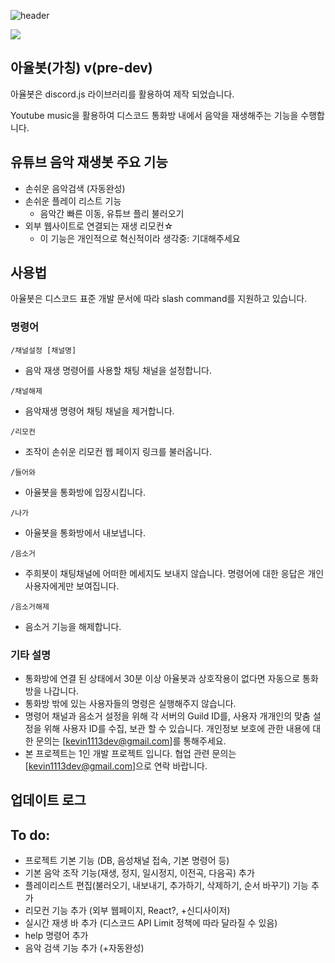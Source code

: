 ![header](https://capsule-render.vercel.app/api?type=waving&height=300&color=gradient&text=music-bot%20project&textBg=false)

<a href="https://hits.seeyoufarm.com"><img src="https://hits.seeyoufarm.com/api/count/incr/badge.svg?url=https%3A%2F%2Fgithub.com%2Fkevin1113-github%2Fmusic-bot&count_bg=%2379C83D&title_bg=%23555555&icon=&icon_color=%23E7E7E7&title=View&edge_flat=false"/></a>

## 아율봇(가칭) v(pre-dev)

아율봇은 discord.js 라이브러리를 활용하여 제작 되었습니다.

Youtube music을 활용하여 디스코드 통화방 내에서 음악을 재생해주는 기능을 수행합니다.

## 유튜브 음악 재생봇 주요 기능
- 손쉬운 음악검색 (자동완성)
- 손쉬운 플레이 리스트 기능
    - 음악간 빠른 이동, 유튜브 플리 불러오기
- 외부 웹사이트로 연결되는 재생 리모컨☆
    - 이 기능은 개인적으로 혁신적이라 생각중: 기대해주세요

## 사용법
<!--
### [서버에 아율봇 초대하기]()

위 링크를 통해 디스코드 서버에 아율봇을 추가 할 수 있습니다.
-->

아율봇은 디스코드 표준 개발 문서에 따라 slash command를 지원하고 있습니다.

### 명령어
```
/채널설정 [채널명]
```
- 음악 재생 명령어를 사용할 채팅 채널을 설정합니다.

```
/채널해제
```
- 음악재생 명령어 채팅 채널을 제거합니다.

```
/리모컨
```
- 조작이 손쉬운 리모컨 웹 페이지 링크를 불러옵니다.

```
/들어와
```
- 아율봇을 통화방에 입장시킵니다.

```
/나가
```
- 아율봇을 통화방에서 내보냅니다.

```
/음소거
```
- 주희봇이 채팅채널에 어떠한 메세지도 보내지 않습니다. 명령어에 대한 응답은 개인 사용자에게만 보여집니다.

```
/음소거해제
```
- 음소거 기능을 해제합니다.

### 기타 설명
- 통화방에 연결 된 상태에서 30분 이상 아율봇과 상호작용이 없다면 자동으로 통화방을 나갑니다.
- 통화방 밖에 있는 사용자들의 명령은 실행해주지 않습니다.
- 명령어 채널과 음소거 설정을 위해 각 서버의 Guild ID를, <!-- [] 설정이나 [] 설정과 같은 -->사용자 개개인의 맞춤 설정을 위해 사용자 ID를 수집, 보관 할 수 있습니다. 개인정보 보호에 관한 내용에 대한 문의는 [kevin1113dev@gmail.com]를 통해주세요.
- 본 프로젝트는 1인 개발 프로젝트 입니다. 협업 관련 문의는 [kevin1113dev@gmail.com]으로 연락 바랍니다.

## 업데이트 로그


## To do:

- 프로젝트 기본 기능 (DB, 음성채널 접속, 기본 명령어 등)
- 기본 음악 조작 기능(재생, 정지, 일시정지, 이전곡, 다음곡) 추가
- 플레이리스트 편집(불러오기, 내보내기, 추가하기, 삭제하기, 순서 바꾸기) 기능 추가
- 리모컨 기능 추가 (외부 웹페이지, React?, +신디사이저)
- 실시간 재생 바 추가 (디스코드 API Limit 정책에 따라 달라질 수 있음)
- help 명령어 추가
- 음악 검색 기능 추가 (+자동완성)

